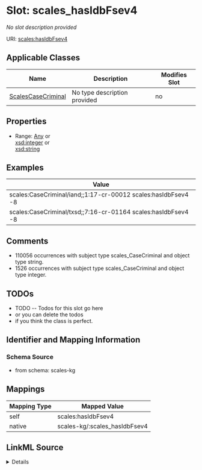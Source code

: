 

# Slot: scales_hasIdbFsev4


_No slot description provided_





URI: [scales:hasIdbFsev4](http://schemas.scales-okn.org/rdf/scales#hasIdbFsev4)



<!-- no inheritance hierarchy -->





## Applicable Classes

| Name | Description | Modifies Slot |
| --- | --- | --- |
| [ScalesCaseCriminal](../classes/ScalesCaseCriminal.md) | No type description provided |  no  |







## Properties

* Range: [Any](../classes/Any.md)&nbsp;or&nbsp;<br />[xsd:integer](http://www.w3.org/2001/XMLSchema#integer)&nbsp;or&nbsp;<br />[xsd:string](http://www.w3.org/2001/XMLSchema#string)






## Examples

| Value |
| --- |
| scales:CaseCriminal/iand;;1:17-cr-00012 scales:hasIdbFsev4 -8 |
| scales:CaseCriminal/txsd;;7:16-cr-01164 scales:hasIdbFsev4 -8 |

## Comments

* 110056 occurrences with subject type scales_CaseCriminal and object type string.
* 1526 occurrences with subject type scales_CaseCriminal and object type integer.

## TODOs

* TODO -- Todos for this slot go here
* or you can delete the todos
* if you think the class is perfect.

## Identifier and Mapping Information







### Schema Source


* from schema: scales-kg




## Mappings

| Mapping Type | Mapped Value |
| ---  | ---  |
| self | scales:hasIdbFsev4 |
| native | scales-kg/:scales_hasIdbFsev4 |




## LinkML Source

<details>
```yaml
name: scales_hasIdbFsev4
description: No slot description provided
todos:
- TODO -- Todos for this slot go here
- or you can delete the todos
- if you think the class is perfect.
comments:
- 110056 occurrences with subject type scales_CaseCriminal and object type string.
- 1526 occurrences with subject type scales_CaseCriminal and object type integer.
examples:
- value: scales:CaseCriminal/iand;;1:17-cr-00012 scales:hasIdbFsev4 -8
- value: scales:CaseCriminal/txsd;;7:16-cr-01164 scales:hasIdbFsev4 -8
from_schema: scales-kg
rank: 1000
slot_uri: scales:hasIdbFsev4
alias: scales_hasIdbFsev4
domain_of:
- scales_CaseCriminal
range: Any
any_of:
- range: integer
- range: string

```
</details>